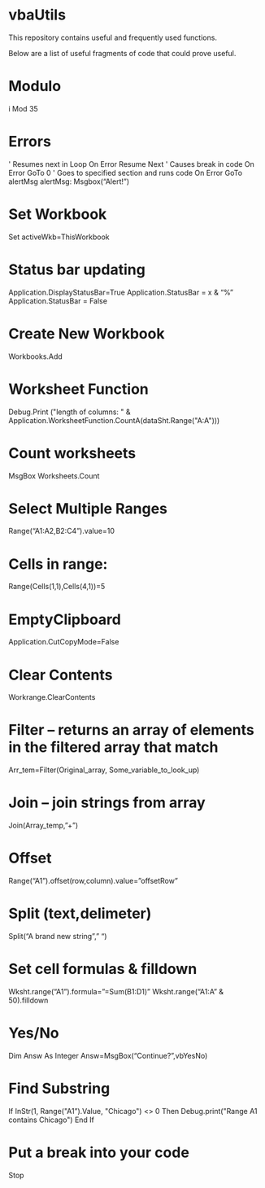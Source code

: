 # vbaUtils
This repository contains useful and frequently used functions. 

Below are a list of useful fragments of code that could prove useful.

# Modulo
i Mod 35

# Errors
' Resumes next in Loop
On Error Resume Next
' Causes break in code
On Error GoTo 0
' Goes to specified section and runs code
On Error GoTo alertMsg
alertMsg:
	Msgbox(“Alert!”)

# Set Workbook
Set activeWkb=ThisWorkbook
  
# Status bar updating
Application.DisplayStatusBar=True
Application.StatusBar = x & “%”
Application.StatusBar = False

# Create New Workbook
Workbooks.Add

# Worksheet Function
Debug.Print ("length of columns: " & Application.WorksheetFunction.CountA(dataSht.Range("A:A")))

# Count worksheets
MsgBox Worksheets.Count

# Select Multiple Ranges
Range(“A1:A2,B2:C4”).value=10

# Cells in range:
Range(Cells(1,1),Cells(4,1))=5

# EmptyClipboard
Application.CutCopyMode=False

# Clear Contents
Workrange.ClearContents

# Filter – returns an array of elements in the filtered array that match
Arr_tem=Filter(Original_array, Some_variable_to_look_up)

# Join – join strings from array
Join(Array_temp,”+”)

# Offset
Range(“A1”).offset(row,column).value=”offsetRow”

# Split (text,delimeter)
Split(“A brand new string”,” “)

# Set cell formulas & filldown
Wksht.range(“A1”).formula=”=Sum(B1:D1)”
Wksht.range(“A1:A” & 50).filldown

# Yes/No
Dim Answ As Integer
Answ=MsgBox(“Continue?”,vbYesNo)


# Find Substring
If InStr(1, Range("A1”).Value, "Chicago") <> 0 Then
    Debug.print("Range A1 contains Chicago")
End If

# Put a break into your code
Stop

